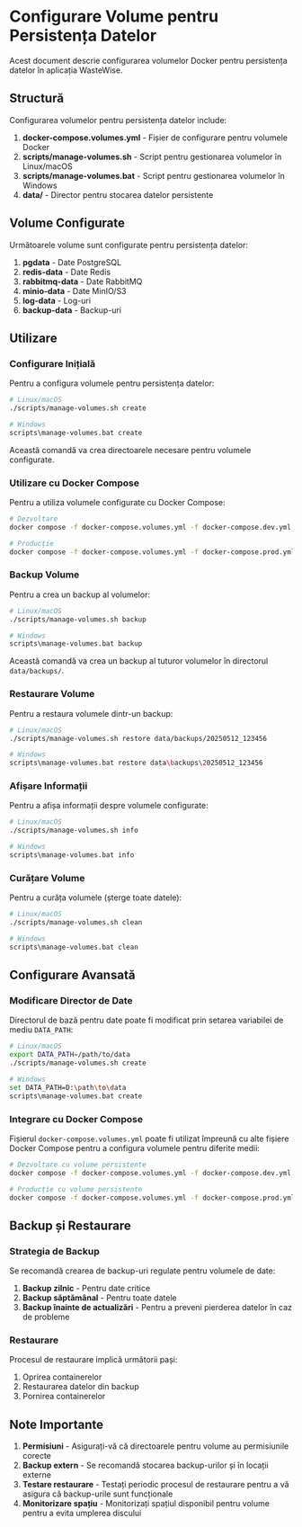 # Configurare Volume pentru Persistența Datelor

Acest document descrie configurarea volumelor Docker pentru persistența datelor în aplicația WasteWise.

## Structură

Configurarea volumelor pentru persistența datelor include:

1. **docker-compose.volumes.yml** - Fișier de configurare pentru volumele Docker
2. **scripts/manage-volumes.sh** - Script pentru gestionarea volumelor în Linux/macOS
3. **scripts/manage-volumes.bat** - Script pentru gestionarea volumelor în Windows
4. **data/** - Director pentru stocarea datelor persistente

## Volume Configurate

Următoarele volume sunt configurate pentru persistența datelor:

1. **pgdata** - Date PostgreSQL
2. **redis-data** - Date Redis
3. **rabbitmq-data** - Date RabbitMQ
4. **minio-data** - Date MinIO/S3
5. **log-data** - Log-uri
6. **backup-data** - Backup-uri

## Utilizare

### Configurare Inițială

Pentru a configura volumele pentru persistența datelor:

```bash
# Linux/macOS
./scripts/manage-volumes.sh create

# Windows
scripts\manage-volumes.bat create
```

Această comandă va crea directoarele necesare pentru volumele configurate.

### Utilizare cu Docker Compose

Pentru a utiliza volumele configurate cu Docker Compose:

```bash
# Dezvoltare
docker compose -f docker-compose.volumes.yml -f docker-compose.dev.yml up -d

# Producție
docker compose -f docker-compose.volumes.yml -f docker-compose.prod.yml up -d
```

### Backup Volume

Pentru a crea un backup al volumelor:

```bash
# Linux/macOS
./scripts/manage-volumes.sh backup

# Windows
scripts\manage-volumes.bat backup
```

Această comandă va crea un backup al tuturor volumelor în directorul `data/backups/`.

### Restaurare Volume

Pentru a restaura volumele dintr-un backup:

```bash
# Linux/macOS
./scripts/manage-volumes.sh restore data/backups/20250512_123456

# Windows
scripts\manage-volumes.bat restore data\backups\20250512_123456
```

### Afișare Informații

Pentru a afișa informații despre volumele configurate:

```bash
# Linux/macOS
./scripts/manage-volumes.sh info

# Windows
scripts\manage-volumes.bat info
```

### Curățare Volume

Pentru a curăța volumele (șterge toate datele):

```bash
# Linux/macOS
./scripts/manage-volumes.sh clean

# Windows
scripts\manage-volumes.bat clean
```

## Configurare Avansată

### Modificare Director de Date

Directorul de bază pentru date poate fi modificat prin setarea variabilei de mediu `DATA_PATH`:

```bash
# Linux/macOS
export DATA_PATH=/path/to/data
./scripts/manage-volumes.sh create

# Windows
set DATA_PATH=D:\path\to\data
scripts\manage-volumes.bat create
```

### Integrare cu Docker Compose

Fișierul `docker-compose.volumes.yml` poate fi utilizat împreună cu alte fișiere Docker Compose pentru a configura volumele pentru diferite medii:

```bash
# Dezvoltare cu volume persistente
docker compose -f docker-compose.volumes.yml -f docker-compose.dev.yml up -d

# Producție cu volume persistente
docker compose -f docker-compose.volumes.yml -f docker-compose.prod.yml up -d
```

## Backup și Restaurare

### Strategia de Backup

Se recomandă crearea de backup-uri regulate pentru volumele de date:

1. **Backup zilnic** - Pentru date critice
2. **Backup săptămânal** - Pentru toate datele
3. **Backup înainte de actualizări** - Pentru a preveni pierderea datelor în caz de probleme

### Restaurare

Procesul de restaurare implică următorii pași:

1. Oprirea containerelor
2. Restaurarea datelor din backup
3. Pornirea containerelor

## Note Importante

1. **Permisiuni** - Asigurați-vă că directoarele pentru volume au permisiunile corecte
2. **Backup extern** - Se recomandă stocarea backup-urilor și în locații externe
3. **Testare restaurare** - Testați periodic procesul de restaurare pentru a vă asigura că backup-urile sunt funcționale
4. **Monitorizare spațiu** - Monitorizați spațiul disponibil pentru volume pentru a evita umplerea discului
